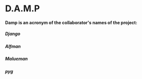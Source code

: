 # D.A.M.P

#### Damp is an acronym of the collaborator's names of the project:
##### Django
##### Alfman
##### Malueman
##### pyg